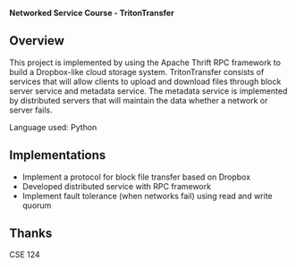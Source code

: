 **Networked Service Course - TritonTransfer**

## Overview
This project is implemented by using the Apache Thrift RPC framework
to build a Dropbox-like cloud storage system. TritonTransfer consists of 
services that will allow clients to upload and download files through 
block server service and metadata service. The metadata service is implemented
by distributed servers that will maintain the data whether a network or server 
fails. 

Language used: Python

## Implementations
- Implement a protocol for block file transfer based on Dropbox
- Developed distributed service with RPC framework
- Implement fault tolerance (when networks fail) using read and write quorum 

## Thanks
CSE 124


